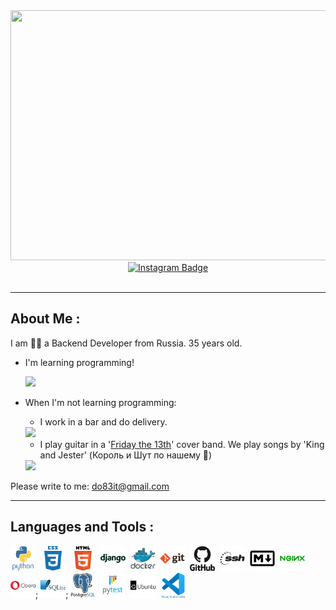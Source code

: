 <div align="center">
  <img src="https://media.giphy.com/media/dzaUX7CAG0Ihi/giphy.gif" width="700" height="400"/>
</div>
<div id="badges" align="center">
  <a href="https://instagram.com/do83it?utm_source=qr&igshid=MzNlNGNkZWQ4Mg%3D%3D">
    <img src="https://img.shields.io/badge/Instagram-orange?logo=Instagram&logoColor=white&style=plastic" alt="Instagram Badge"/>
  </a>
</div>
<div id="badges" align="center">
  <img src="https://komarev.com/ghpvc/?username=Dimitresku&style=flat-square&color=blue" alt=""/>
</div>

---

## About Me :
I am :man_technologist: a Backend Developer from Russia. 35 years old.
- I'm learning programming!

  <img src="https://media.giphy.com/media/zOvBKUUEERdNm/giphy.gif" width="500"/>

- When I'm not learning programming:

    - I work in a bar and do delivery.

    <img src="https://media.giphy.com/media/sEH3lMz5hMBEc/giphy.gif" width="500"/>

    - I play guitar in a '[Friday the 13th](https://www.youtube.com/@user-ft8dn3mm6d/featured)' cover band. We play songs by 'King and Jester' (Король и Шут по нашему :mage:)

    <img src="https://media.giphy.com/media/10juQ7fAaQjuHS/giphy.gif" width="500"/>

Please write to me: do83it@gmail.com

---

## Languages and Tools :
<div>
  <img src="https://github.com/devicons/devicon/blob/master/icons/python/python-original-wordmark.svg"  title="PYTHON" alt="Python" width="40" height="40"/>&nbsp;
  <img src="https://github.com/devicons/devicon/blob/master/icons/css3/css3-plain-wordmark.svg"  title="CSS3" alt="CSS" width="40" height="40"/>&nbsp;
  <img src="https://github.com/devicons/devicon/blob/master/icons/html5/html5-original-wordmark.svg" title="HTML5" alt="HTML" width="40" height="40"/>&nbsp;
  <img src="https://github.com/devicons/devicon/blob/master/icons/django/django-plain-wordmark.svg" title="DJANGO" alt="Django" width="40" height="40"/>&nbsp;
  <img src="https://github.com/devicons/devicon/blob/master/icons/docker/docker-original-wordmark.svg" title="DOCKER" alt="Docker" width="40" height="40"/>&nbsp;
  <img src="https://github.com/devicons/devicon/blob/master/icons/git/git-original-wordmark.svg" title="GIT"  alt="Git" width="40" height="40"/>&nbsp;
  <img src="https://github.com/devicons/devicon/blob/master/icons/github/github-original-wordmark.svg" title="GITHUB"  alt="Github" width="40" height="40"/>&nbsp;
  <img src="https://github.com/devicons/devicon/blob/master/icons/ssh/ssh-original-wordmark.svg" title="SSH"  alt="Ssh" width="40" height="40"/>&nbsp;
  <img src="https://github.com/devicons/devicon/blob/master/icons/markdown/markdown-original.svg" title="MARKDOWN" alt="Markdown" width="40" height="40"/>&nbsp;
  <img src="https://github.com/devicons/devicon/blob/master/icons/nginx/nginx-original.svg" title="NGINX" alt="Nginx" width="40" height="40"/>&nbsp;
  <img src="https://github.com/devicons/devicon/blob/master/icons/opera/opera-original-wordmark.svg" title="OPERA" **alt="Opera" width="40" height="40"/>;
  <img src="https://github.com/devicons/devicon/blob/master/icons/sqlite/sqlite-original-wordmark.svg" title="SQLITE" **alt="Sqlite" width="40" height="40"/>;
  <img src="https://github.com/devicons/devicon/blob/master/icons/postgresql/postgresql-original-wordmark.svg"  title="POSTGRES" alt="Postgres" width="40" height="40"/>&nbsp;
  <img src="https://github.com/devicons/devicon/blob/master/icons/pytest/pytest-original-wordmark.svg"  title="PYTEST" alt="Pytest" width="40" height="40"/>&nbsp;
  <img src="https://github.com/devicons/devicon/blob/master/icons/ubuntu/ubuntu-plain-wordmark.svg"  title="UBUNTU" alt="Ubuntu" width="40" height="40"/>&nbsp;
  <img src="https://github.com/devicons/devicon/blob/master/icons/vscode/vscode-original-wordmark.svg"  title="VSCODE" alt="Vscode" width="40" height="40"/>&nbsp;
</div>
